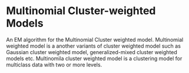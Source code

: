 # Multinomial Cluster-weighted Models
An EM algorithm for the Multinomial Cluster weighted model. Multinomial weighted model is a another variants of cluster weighted model such as Gaussian cluster weighted model, generalized-mixed cluster weighted models etc.
Multinomila cluster weighted model is a clustering model for multiclass data with two or more levels.

